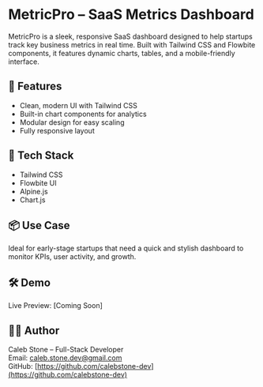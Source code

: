 # MetricPro – SaaS Metrics Dashboard

MetricPro is a sleek, responsive SaaS dashboard designed to help startups track key business metrics in real time. Built with Tailwind CSS and Flowbite components, it features dynamic charts, tables, and a mobile-friendly interface.

## 🚀 Features
- Clean, modern UI with Tailwind CSS
- Built-in chart components for analytics
- Modular design for easy scaling
- Fully responsive layout

## 🧱 Tech Stack
- Tailwind CSS
- Flowbite UI
- Alpine.js
- Chart.js

## 📦 Use Case
Ideal for early-stage startups that need a quick and stylish dashboard to monitor KPIs, user activity, and growth.

## 🛠️ Demo
Live Preview: [Coming Soon]

## 🧑‍💻 Author
Caleb Stone – Full-Stack Developer  
Email: caleb.stone.dev@gmail.com  
GitHub: [https://github.com/calebstone-dev](https://github.com/calebstone-dev)
